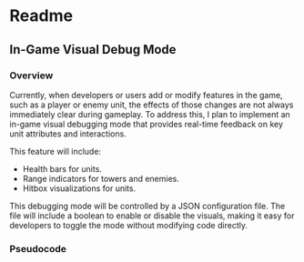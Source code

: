 # Readme
## In-Game Visual Debug Mode
### Overview
Currently, when developers or users add or modify features in the game, such as a player or enemy unit, the effects of those changes are not always immediately clear during gameplay. To address this, I plan to implement an in-game visual debugging mode that provides real-time feedback on key unit attributes and interactions.

This feature will include:

- Health bars for units.
- Range indicators for towers and enemies.
- Hitbox visualizations for units.
    
This debugging mode will be controlled by a JSON configuration file. The file will include a boolean to enable or disable the visuals, making it easy for developers to toggle the mode without modifying code directly.

### Pseudocode
